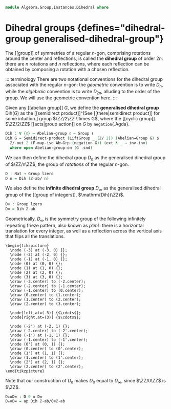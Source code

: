 <!--
```agda
open import Algebra.Group.Instances.Integers
open import Algebra.Group.Instances.Cyclic
open import Algebra.Group.Semidirect
open import Algebra.Group.Cat.Base
open import Algebra.Group.Action
open import Algebra.Group.Ab
open import Algebra.Prelude
```
-->

```agda
module Algebra.Group.Instances.Dihedral where
```

# Dihedral groups {defines="dihedral-group generalised-dihedral-group"}

The [[group]] of symmetries of a regular $n$-gon, comprising rotations
around the center and reflections, is called the **dihedral group**
of order $2n$: there are $n$ rotations and $n$ reflections, where
each reflection can be obtained by composing a rotation with a chosen
reflection.

::: terminology
There are two notational conventions for the dihedral group associated
with the regular $n$-gon: the *geometric* convention is to write $D_n$,
while the *algebraic* convention is to write $D_{2n}$, alluding to the
order of the group. We will use the geometric convention here.
:::

Given any [[abelian group]] $G$, we define the **generalised dihedral
group** $\mathrm{Dih}(G)$ as the [[semidirect product]]^[See
[[there|semidirect product]] for some intuition.] group $\ZZ/2\ZZ \ltimes
G$, where the [[cyclic group]] $\ZZ/2\ZZ$ [[acts|group action]] on $G$
by `negation`{.Agda}.

```agda
Dih : ∀ {ℓ} → Abelian-group ℓ → Group ℓ
Dih G = Semidirect-product (LiftGroup _ (ℤ/ 2)) (Abelian→Group G) $
  ℤ/-out 2 (F-map-iso Ab↪Grp (negation G)) (ext λ _ → inv-inv)
  where open Abelian-group-on (G .snd)
```

We can then define the dihedral group $D_n$ as the generalised dihedral
group of $\ZZ/n\ZZ$, the group of *rotations* of the regular $n$-gon.

```agda
D : Nat → Group lzero
D n = Dih (ℤ-ab/ n)
```

We also define the **infinite dihedral group** $D_\infty$ as the
generalised dihedral group of the [[group of integers]],
$\mathrm{Dih}(\ZZ)$.

```agda
D∞ : Group lzero
D∞ = Dih ℤ-ab
```

Geometrically, $D_\infty$ is the symmetry group of the following
infinitely repeating frieze pattern, also known as $p1m1$: there is
a horizontal translation for every integer, as well as a reflection
across the vertical axis that flips all the translations.

~~~{.quiver}
\begin{tikzpicture}
  \node (-3) at (-3, 0) {};
  \node (-2) at (-2, 0) {};
  \node (-1) at (-1, 0) {};
  \node (0) at (0, 0) {};
  \node (1) at (1, 0) {};
  \node (2) at (2, 0) {};
  \node (3) at (3, 0) {};
  \draw (-3.center) to (-2.center);
  \draw (-2.center) to (-1.center);
  \draw (-1.center) to (0.center);
  \draw (0.center) to (1.center);
  \draw (1.center) to (2.center);
  \draw (2.center) to (3.center);

  \node[left,at=(-3)] {$\cdots$};
  \node[right,at=(3)] {$\cdots$};

  \node (-2') at (-2, 1) {};
  \draw (-2.center) to (-2'.center);
  \node (-1') at (-1, 1) {};
  \draw (-1.center) to (-1'.center);
  \node (0') at (0, 1) {};
  \draw (0.center) to (0'.center);
  \node (1') at (1, 1) {};
  \draw (1.center) to (1'.center);
  \node (2') at (2, 1) {};
  \draw (2.center) to (2'.center);
\end{tikzpicture}
~~~

Note that our construction of $D_n$ makes $D_0$ equal to $D_\infty$,
since $\ZZ/0\ZZ$ is $\ZZ$.

```agda
D₀≡D∞ : D 0 ≡ D∞
D₀≡D∞ = ap Dih ℤ-ab/0≡ℤ-ab
```
